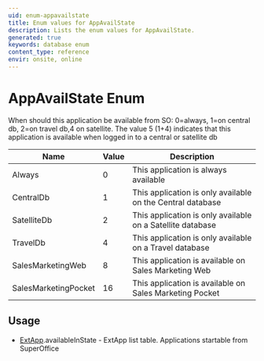 ```yaml
---
uid: enum-appavailstate
title: Enum values for AppAvailState
description: Lists the enum values for AppAvailState.
generated: true
keywords: database enum
content_type: reference
envir: onsite, online
---
```


# AppAvailState Enum

When should this application be available from SO: 0=always, 1=on central db, 2=on travel db,4 on satellite. The value 5 (1+4) indicates that this application is available when logged in to a central or satellite db

| Name | Value | Description |
|------|-------|-------------|
|Always|0|This application is always available|
|CentralDb|1|This application is only available on the Central database|
|SatelliteDb|2|This application is only available on a Satellite database|
|TravelDb|4|This application is only available on a Travel database|
|SalesMarketingWeb|8|This application is available on Sales Marketing Web|
|SalesMarketingPocket|16|This application is available on Sales Marketing Pocket|

## Usage

* [ExtApp](../extapp.md).availableInState - ExtApp list table. Applications startable from SuperOffice

